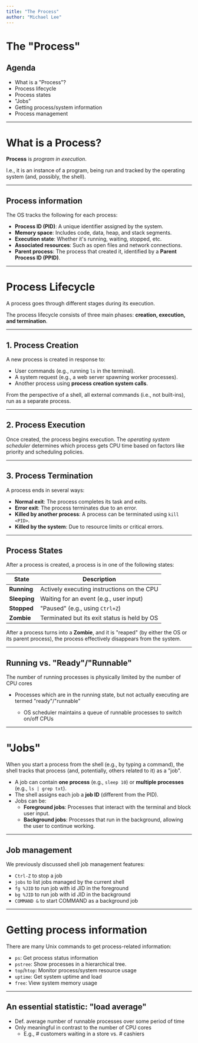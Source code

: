 ```yaml
---
title: "The Process"
author: "Michael Lee"
---
```


# The "Process"

## Agenda

- What is a "Process"?
- Process lifecycle
- Process states
- "Jobs"
- Getting process/system information
- Process management

---

# What is a Process?

**Process** is *program in execution*.

I.e., it is an instance of a program, being run and tracked by the operating
system (and, possibly, the shell).

---

## Process information

The OS tracks the following for each process:

- **Process ID (PID)**: A unique identifier assigned by the system.
- **Memory space**: Includes code, data, heap, and stack segments.
- **Execution state**: Whether it's running, waiting, stopped, etc.
- **Associated resources**: Such as open files and network connections.
- **Parent process**: The process that created it, identified by a **Parent
  Process ID (PPID)**.

---

# Process Lifecycle

A process goes through different stages during its execution.

The process lifecycle consists of three main phases: **creation, execution, and
termination**.

---

## 1. Process Creation

A new process is created in response to:

- User commands (e.g., running `ls` in the terminal).
- A system request (e.g., a web server spawning worker processes).
- Another process using **process creation system calls**.

From the perspective of a shell, all external commands (i.e., not built-ins),
run as a separate process.

---

## 2. Process Execution

Once created, the process begins execution. The *operating system scheduler*
determines which process gets CPU time based on factors like priority and
scheduling policies.

---

## 3. Process Termination

A process ends in several ways:

- **Normal exit**: The process completes its task and exits.
- **Error exit**: The process terminates due to an error.
- **Killed by another process**: A process can be terminated using `kill <PID>`.
- **Killed by the system**: Due to resource limits or critical errors.

---

## Process States

After a process is created, a process is in one of the following states:

| **State**    | **Description**                              |
| ------------ | -------------------------------------------- |
| **Running**  | Actively executing instructions on the CPU   |
| **Sleeping** | Waiting for an event (e.g., user input)      |
| **Stopped**  | "Paused" (e.g., using `Ctrl+Z`)              |
| **Zombie**   | Terminated but its exit status is held by OS |

After a process turns into a **Zombie**, and it is "reaped" (by either the OS or
its parent process), the process effectively disappears from the system.

---

## Running vs. "Ready"/"Runnable"

The number of running processes is physically limited by the number of CPU cores

- Processes which are in the running state, but not actually executing are
  termed "ready"/"runnable"

  - OS scheduler maintains a queue of runnable processes to switch on/off CPUs

---

# "Jobs"

When you start a process from the shell (e.g., by typing a command), the shell
tracks that process (and, potentially, others related to it) as a "job".

- A job can contain **one process** (e.g., `sleep 10`) or **multiple processes**
  (e.g., `ls | grep txt`).
- The shell assigns each job a **job ID** (different from the PID).
- Jobs can be:
  - **Foreground jobs**: Processes that interact with the terminal and block
    user input.
  - **Background jobs**: Processes that run in the background, allowing the user
    to continue working.

---

## Job management

We previously discussed shell job management features:

- `Ctrl-Z` to stop a job
- `jobs` to list jobs managed by the current shell
- `fg %JID` to run job with id JID in the foreground
- `bg %JID` to run job with id JID in the background
- `COMMAND &` to start COMMAND as a background job

---

# Getting process information

There are many Unix commands to get process-related information:

- `ps`: Get process status information
- `pstree`: Show processes in a hierarchical tree.
- `top`/`htop`: Monitor process/system resource usage
- `uptime`: Get system uptime and load
- `free`: View system memory usage

---

## An essential statistic: "load average"

- Def. average number of runnable processes over some period of time
- Only meaningful in contrast to the number of CPU cores
  - E.g., # customers waiting in a store vs. # cashiers
